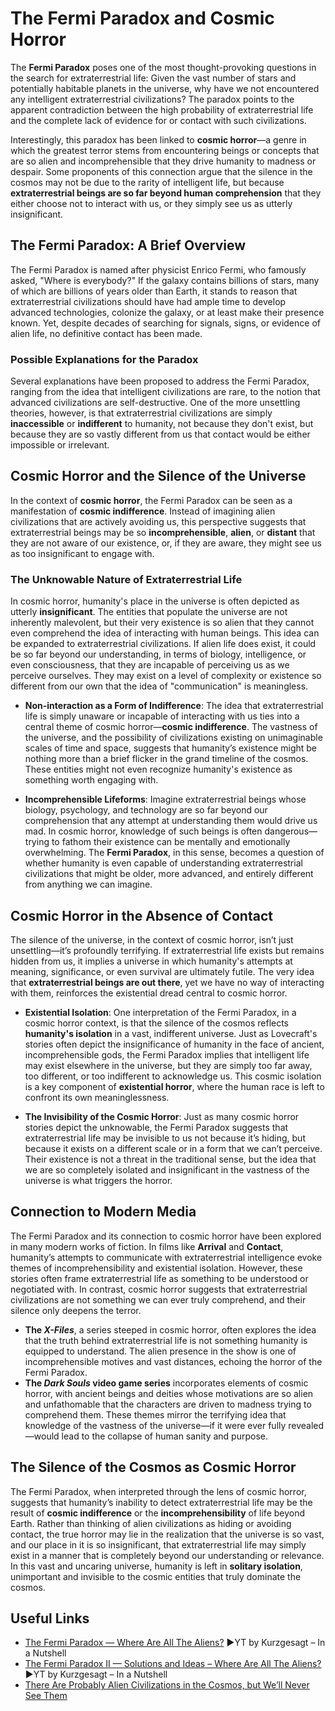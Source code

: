 # The Fermi Paradox and Cosmic Horror

The **Fermi Paradox** poses one of the most thought-provoking questions in the search for extraterrestrial life: Given the vast number of stars and potentially habitable planets in the universe, why have we not encountered any intelligent extraterrestrial civilizations? The paradox points to the apparent contradiction between the high probability of extraterrestrial life and the complete lack of evidence for or contact with such civilizations.

Interestingly, this paradox has been linked to **cosmic horror**—a genre in which the greatest terror stems from encountering beings or concepts that are so alien and incomprehensible that they drive humanity to madness or despair. Some proponents of this connection argue that the silence in the cosmos may not be due to the rarity of intelligent life, but because **extraterrestrial beings are so far beyond human comprehension** that they either choose not to interact with us, or they simply see us as utterly insignificant.

## The Fermi Paradox: A Brief Overview

The Fermi Paradox is named after physicist Enrico Fermi, who famously asked, "Where is everybody?" If the galaxy contains billions of stars, many of which are billions of years older than Earth, it stands to reason that extraterrestrial civilizations should have had ample time to develop advanced technologies, colonize the galaxy, or at least make their presence known. Yet, despite decades of searching for signals, signs, or evidence of alien life, no definitive contact has been made.

### Possible Explanations for the Paradox

Several explanations have been proposed to address the Fermi Paradox, ranging from the idea that intelligent civilizations are rare, to the notion that advanced civilizations are self-destructive. One of the more unsettling theories, however, is that extraterrestrial civilizations are simply **inaccessible** or **indifferent** to humanity, not because they don't exist, but because they are so vastly different from us that contact would be either impossible or irrelevant.

## Cosmic Horror and the Silence of the Universe

In the context of **cosmic horror**, the Fermi Paradox can be seen as a manifestation of **cosmic indifference**. Instead of imagining alien civilizations that are actively avoiding us, this perspective suggests that extraterrestrial beings may be so **incomprehensible**, **alien**, or **distant** that they are not aware of our existence, or, if they are aware, they might see us as too insignificant to engage with.

### The Unknowable Nature of Extraterrestrial Life

In cosmic horror, humanity's place in the universe is often depicted as utterly **insignificant**. The entities that populate the universe are not inherently malevolent, but their very existence is so alien that they cannot even comprehend the idea of interacting with human beings. This idea can be expanded to extraterrestrial civilizations. If alien life does exist, it could be so far beyond our understanding, in terms of biology, intelligence, or even consciousness, that they are incapable of perceiving us as we perceive ourselves. They may exist on a level of complexity or existence so different from our own that the idea of "communication" is meaningless.

- **Non-interaction as a Form of Indifference**: The idea that extraterrestrial life is simply unaware or incapable of interacting with us ties into a central theme of cosmic horror—**cosmic indifference**. The vastness of the universe, and the possibility of civilizations existing on unimaginable scales of time and space, suggests that humanity’s existence might be nothing more than a brief flicker in the grand timeline of the cosmos. These entities might not even recognize humanity's existence as something worth engaging with.

- **Incomprehensible Lifeforms**: Imagine extraterrestrial beings whose biology, psychology, and technology are so far beyond our comprehension that any attempt at understanding them would drive us mad. In cosmic horror, knowledge of such beings is often dangerous—trying to fathom their existence can be mentally and emotionally overwhelming. The **Fermi Paradox**, in this sense, becomes a question of whether humanity is even capable of understanding extraterrestrial civilizations that might be older, more advanced, and entirely different from anything we can imagine.

## Cosmic Horror in the Absence of Contact

The silence of the universe, in the context of cosmic horror, isn’t just unsettling—it’s profoundly terrifying. If extraterrestrial life exists but remains hidden from us, it implies a universe in which humanity's attempts at meaning, significance, or even survival are ultimately futile. The very idea that **extraterrestrial beings are out there**, yet we have no way of interacting with them, reinforces the existential dread central to cosmic horror.

- **Existential Isolation**: One interpretation of the Fermi Paradox, in a cosmic horror context, is that the silence of the cosmos reflects **humanity's isolation** in a vast, indifferent universe. Just as Lovecraft's stories often depict the insignificance of humanity in the face of ancient, incomprehensible gods, the Fermi Paradox implies that intelligent life may exist elsewhere in the universe, but they are simply too far away, too different, or too indifferent to acknowledge us. This cosmic isolation is a key component of **existential horror**, where the human race is left to confront its own meaninglessness.
  
- **The Invisibility of the Cosmic Horror**: Just as many cosmic horror stories depict the unknowable, the Fermi Paradox suggests that extraterrestrial life may be invisible to us not because it’s hiding, but because it exists on a different scale or in a form that we can’t perceive. Their existence is not a threat in the traditional sense, but the idea that we are so completely isolated and insignificant in the vastness of the universe is what triggers the horror.

## Connection to Modern Media

The Fermi Paradox and its connection to cosmic horror have been explored in many modern works of fiction. In films like **Arrival** and **Contact**, humanity’s attempts to communicate with extraterrestrial intelligence evoke themes of incomprehensibility and existential isolation. However, these stories often frame extraterrestrial life as something to be understood or negotiated with. In contrast, cosmic horror suggests that extraterrestrial civilizations are not something we can ever truly comprehend, and their silence only deepens the terror.

- **The *X-Files***, a series steeped in cosmic horror, often explores the idea that the truth behind extraterrestrial life is not something humanity is equipped to understand. The alien presence in the show is one of incomprehensible motives and vast distances, echoing the horror of the Fermi Paradox.
- **The *Dark Souls* video game series** incorporates elements of cosmic horror, with ancient beings and deities whose motivations are so alien and unfathomable that the characters are driven to madness trying to comprehend them. These themes mirror the terrifying idea that knowledge of the vastness of the universe—if it were ever fully revealed—would lead to the collapse of human sanity and purpose.

## The Silence of the Cosmos as Cosmic Horror

The Fermi Paradox, when interpreted through the lens of cosmic horror, suggests that humanity’s inability to detect extraterrestrial life may be the result of **cosmic indifference** or the **incomprehensibility** of life beyond Earth. Rather than thinking of alien civilizations as hiding or avoiding contact, the true horror may lie in the realization that the universe is so vast, and our place in it is so insignificant, that extraterrestrial life may simply exist in a manner that is completely beyond our understanding or relevance. In this vast and uncaring universe, humanity is left in **solitary isolation**, unimportant and invisible to the cosmic entities that truly dominate the cosmos.

## Useful Links

- [The Fermi Paradox — Where Are All The Aliens?](https://www.youtube.com/watch?v=sNhhvQGsMEc) ▶️YT by Kurzgesagt – In a Nutshell
- [The Fermi Paradox II — Solutions and Ideas – Where Are All The Aliens?](https://www.youtube.com/watch?v=1fQkVqno-uI) ▶️YT by Kurzgesagt – In a Nutshell
- [There Are Probably Alien Civilizations in the Cosmos, but We’ll Never See Them](https://www.popularmechanics.com/space/a45034128/where-are-the-aliens-fermi/)
